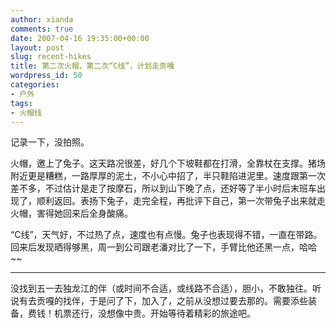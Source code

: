 ```yaml
---
author: xianda
comments: true
date: 2007-04-16 19:35:00+00:00
layout: post
slug: recent-hikes
title: 第二次火帽，第二次“C线”，计划走贡嘎
wordpress_id: 50
categories:
- 户外
tags:
- 火帽线
---
```


记录一下，没拍照。



火帽，邀上了兔子。这天路况很差，好几个下坡鞋都在打滑，全靠杖在支撑。猪场附近更是糟糕，一路厚厚的泥土，不小心中招了，半只鞋陷进泥里。速度跟第一次差不多，不过估计是走了按摩石，所以到山下晚了点，还好等了半小时后末班车出现了，顺利返回。表扬下兔子，走完全程，再批评下自己，第一次带兔子出来就走火帽，害得她回来后全身酸痛。



“C线”，天气好，不过热了点，速度也有点慢。兔子也表现得不错，一直在带路。回来后发现晒得够黑，周一到公司跟老潘对比了一下，手臂比他还黑一点，哈哈~~






* * *






没找到五一去独龙江的伴（或时间不合适，或线路不合适），胆小，不敢独往。听说有去贡嘎的找伴，于是问了下，加入了，之前从没想过要去那的。需要添些装备，费钱！机票还行，没想像中贵。开始等待着精彩的旅途吧。
